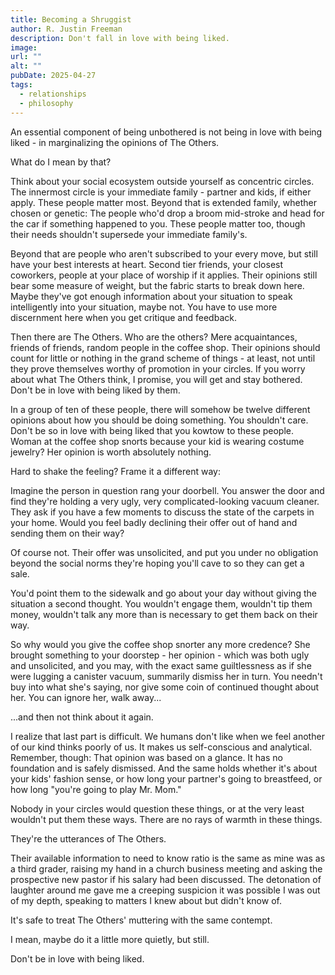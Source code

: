 ```yaml
---
title: Becoming a Shruggist
author: R. Justin Freeman
description: Don't fall in love with being liked.
image: 
url: ""
alt: ""
pubDate: 2025-04-27
tags:
  - relationships
  - philosophy
---
```

An essential component of being unbothered is not being in love with being liked - in marginalizing the opinions of The Others. 

What do I mean by that? 

Think about your social ecosystem outside yourself as concentric circles. The innermost circle is your immediate family - partner and kids, if either apply. These people matter most. Beyond that is extended family, whether chosen or genetic: The people who'd drop a broom mid-stroke and head for the car if something happened to you. These people matter too, though their needs shouldn't supersede your immediate family's. 

Beyond that are people who aren't subscribed to your every move, but still have your best interests at heart. Second tier friends, your closest coworkers, people at your place of worship if it applies. Their opinions still bear some measure of weight, but the fabric starts to break down here. Maybe they've got enough information about your situation to speak intelligently into your situation, maybe not. You have to use more discernment here when you get critique and feedback.

Then there are The Others. Who are the others? Mere acquaintances, friends of friends, random people in the coffee shop. Their opinions should count for little or nothing in the grand scheme of things - at least, not until they prove themselves worthy of promotion in your circles. If you worry about what The Others think, I promise, you will get and stay bothered. Don't be in love with being liked by them.

In a group of ten of these people, there will somehow be twelve different opinions about how you should be doing something. You shouldn't care. Don't be so in love with being liked that you kowtow to these people. Woman at the coffee shop snorts because your kid is wearing costume jewelry? Her opinion is worth absolutely nothing. 

Hard to shake the feeling? Frame it a different way:

Imagine the person in question rang your doorbell. You answer the door and find they're holding a very ugly, very complicated-looking vacuum cleaner. They ask if you have a few moments to discuss the state of the carpets in your home. Would you feel badly declining their offer out of hand and sending them on their way? 

Of course not. Their offer was unsolicited, and put you under no obligation beyond the social norms they're hoping you'll cave to so they can get a sale. 

You'd point them to the sidewalk and go about your day without giving the situation a second thought. You wouldn't engage them, wouldn't tip them money, wouldn't talk any more than is necessary to get them back on their way. 

So why would you give the coffee shop snorter any more credence? She brought something to your doorstep - her opinion - which was both ugly and unsolicited, and you may, with the exact same guiltlessness as if she were lugging a canister vacuum, summarily dismiss her in turn. You needn't buy into what she's saying, nor give some coin of continued thought about her. You can ignore her, walk away...

...and then not think about it again.

I realize that last part is difficult. We humans don't like when we feel another of our kind thinks poorly of us. It makes us self-conscious and analytical. Remember, though: That opinion was based on a glance. It has no foundation and is safely dismissed. And the same holds whether it's about your kids' fashion sense, or how long your partner's going to breastfeed, or how long "you're going to play Mr. Mom."

Nobody in your circles would question these things, or at the very least wouldn't put them these ways. There are no rays of warmth in these things. 

They're the utterances of The Others.

Their available information to need to know ratio is the same as mine was as a third grader, raising my hand in a church business meeting and asking the prospective new pastor if his salary had been discussed. The detonation of laughter around me gave me a creeping suspicion it was possible I was out of my depth, speaking to matters I knew about but didn't know of. 

It's safe to treat The Others' muttering with the same contempt.

I mean, maybe do it a little more quietly, but still. 

Don't be in love with being liked.
